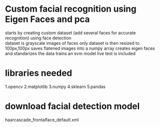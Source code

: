 # Custom facial recognition using Eigen Faces and pca 
starts by creating custom dataset (add several faces for accurate recognition) using face detection \
dataset is grayscale images of faces only
dataset is then resized to 100px,100px
saves flatened images into a numpy array
creates eigen faces and standarizes the data
trains an svm model
live test is included
# libraries needed
1.opencv
2.matplotlib
3.numpy
4.sklearn
5.pandas
# download facial detection model
haarcascade_frontalface_default.xml
